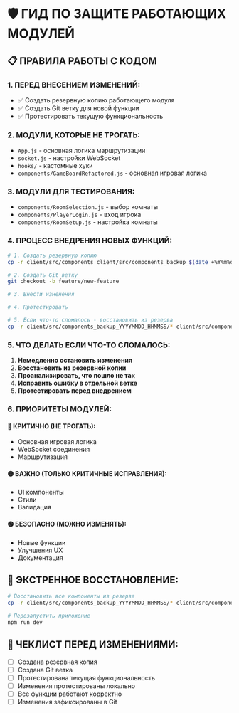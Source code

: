 # 🛡️ ГИД ПО ЗАЩИТЕ РАБОТАЮЩИХ МОДУЛЕЙ

## **📋 ПРАВИЛА РАБОТЫ С КОДОМ**

### **1. ПЕРЕД ВНЕСЕНИЕМ ИЗМЕНЕНИЙ:**
- ✅ Создать резервную копию работающего модуля
- ✅ Создать Git ветку для новой функции
- ✅ Протестировать текущую функциональность

### **2. МОДУЛИ, КОТОРЫЕ НЕ ТРОГАТЬ:**
- `App.js` - основная логика маршрутизации
- `socket.js` - настройки WebSocket
- `hooks/` - кастомные хуки
- `components/GameBoardRefactored.js` - основная игровая логика

### **3. МОДУЛИ ДЛЯ ТЕСТИРОВАНИЯ:**
- `components/RoomSelection.js` - выбор комнаты
- `components/PlayerLogin.js` - вход игрока
- `components/RoomSetup.js` - настройка комнаты

### **4. ПРОЦЕСС ВНЕДРЕНИЯ НОВЫХ ФУНКЦИЙ:**

```bash
# 1. Создать резервную копию
cp -r client/src/components client/src/components_backup_$(date +%Y%m%d_%H%M%S)

# 2. Создать Git ветку
git checkout -b feature/new-feature

# 3. Внести изменения

# 4. Протестировать

# 5. Если что-то сломалось - восстановить из резерва
cp -r client/src/components_backup_YYYYMMDD_HHMMSS/* client/src/components/
```

### **5. ЧТО ДЕЛАТЬ ЕСЛИ ЧТО-ТО СЛОМАЛОСЬ:**

1. **Немедленно остановить изменения**
2. **Восстановить из резервной копии**
3. **Проанализировать, что пошло не так**
4. **Исправить ошибку в отдельной ветке**
5. **Протестировать перед внедрением**

### **6. ПРИОРИТЕТЫ МОДУЛЕЙ:**

#### **🔴 КРИТИЧНО (НЕ ТРОГАТЬ):**
- Основная игровая логика
- WebSocket соединения
- Маршрутизация

#### **🟡 ВАЖНО (ТОЛЬКО КРИТИЧНЫЕ ИСПРАВЛЕНИЯ):**
- UI компоненты
- Стили
- Валидация

#### **🟢 БЕЗОПАСНО (МОЖНО ИЗМЕНЯТЬ):**
- Новые функции
- Улучшения UX
- Документация

## **🚨 ЭКСТРЕННОЕ ВОССТАНОВЛЕНИЕ:**

```bash
# Восстановить все компоненты из резерва
cp -r client/src/components_backup_YYYYMMDD_HHMMSS/* client/src/components/

# Перезапустить приложение
npm run dev
```

## **📝 ЧЕКЛИСТ ПЕРЕД ИЗМЕНЕНИЯМИ:**

- [ ] Создана резервная копия
- [ ] Создана Git ветка
- [ ] Протестирована текущая функциональность
- [ ] Изменения протестированы локально
- [ ] Все функции работают корректно
- [ ] Изменения зафиксированы в Git
